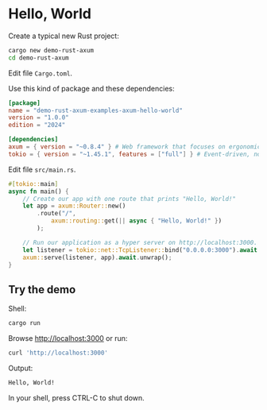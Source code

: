 # Hello, World

Create a typical new Rust project:

```sh
cargo new demo-rust-axum
cd demo-rust-axum
```

Edit file `Cargo.toml`.

Use this kind of package and these dependencies:

```toml
[package]
name = "demo-rust-axum-examples-axum-hello-world"
version = "1.0.0"
edition = "2024"

[dependencies]
axum = { version = "~0.8.4" } # Web framework that focuses on ergonomics and modularity.
tokio = { version = "~1.45.1", features = ["full"] } # Event-driven, non-blocking I/O platform.
```

Edit file `src/main.rs`.

```rust
#[tokio::main]
async fn main() {
    // Create our app with one route that prints "Hello, World!"
    let app = axum::Router::new()
        .route("/",
            axum::routing::get(|| async { "Hello, World!" })
        );

    // Run our application as a hyper server on http://localhost:3000.
    let listener = tokio::net::TcpListener::bind("0.0.0.0:3000").await.unwrap();
    axum::serve(listener, app).await.unwrap();
}
```

## Try the demo

Shell:

```sh
cargo run
```

Browse <http://localhost:3000> or run:

```sh
curl 'http://localhost:3000'
```

Output:

```sh
Hello, World!
```

In your shell, press CTRL-C to shut down.

